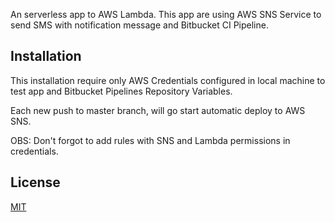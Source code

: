 An serverless app to AWS Lambda.
This app are using AWS SNS Service to send SMS with notification message and Bitbucket CI Pipeline.

## Installation

This installation require only AWS Credentials configured in local machine to test app and Bitbucket Pipelines Repository Variables.

Each new push to master branch, will go start automatic deploy to AWS SNS.

OBS:
Don't forgot to add rules with SNS and Lambda permissions in credentials. 


## License
[MIT](https://choosealicense.com/licenses/mit/)